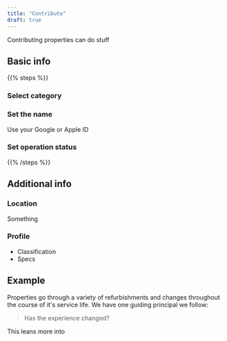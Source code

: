 ```yaml
---
title: "Contribute"
draft: true
---
```


Contributing properties can do stuff

## Basic info

{{% steps %}}

### Select category

### Set the name

Use your Google or Apple ID

### Set operation status

{{% /steps %}}

## Additional info

### Location
Something

### Profile
* Classification
* Specs


## Example
Properties go through a variety of refurbishments and changes throughout the course of it's service life. We have one guiding principal we follow:

> Has the experience changed?

This leans more into 